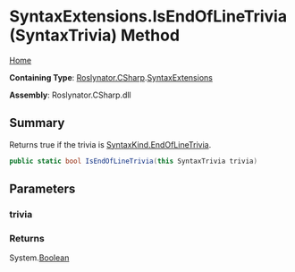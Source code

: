# SyntaxExtensions\.IsEndOfLineTrivia\(SyntaxTrivia\) Method

[Home](../../../../README.md)

**Containing Type**: [Roslynator.CSharp](../../README.md)\.[SyntaxExtensions](../README.md)

**Assembly**: Roslynator\.CSharp\.dll

## Summary

Returns true if the trivia is [SyntaxKind.EndOfLineTrivia](https://docs.microsoft.com/en-us/dotnet/api/microsoft.codeanalysis.csharp.syntaxkind.endoflinetrivia)\.

```csharp
public static bool IsEndOfLineTrivia(this SyntaxTrivia trivia)
```

## Parameters

### trivia





### Returns

System\.[Boolean](https://docs.microsoft.com/en-us/dotnet/api/system.boolean)

